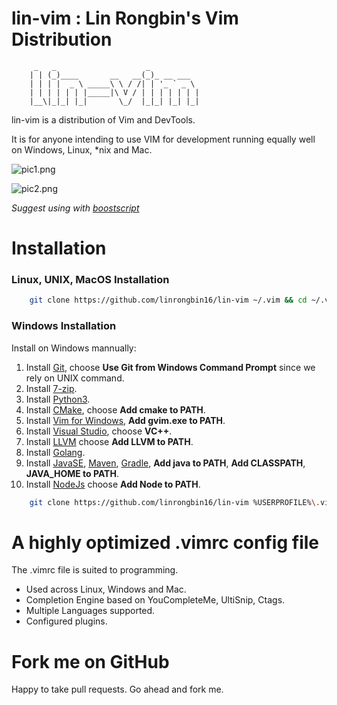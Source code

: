 # lin-vim : Lin Rongbin's Vim Distribution


         _   _                    _
        | | (_)____       __   __(_)_ __ ___
        | | | |  _ \ _____\ \ / /| | '_ ` _ \
        | | | | | | |_____|\ V / | | | | | | |
        |__\|_|_| |_|       \_/  |_|_| |_| |_|



lin-vim is a distribution of Vim and DevTools.

It is for anyone intending to use VIM for development running equally well on Windows, Linux, \*nix and Mac.

![pic1.png](https://raw.githubusercontent.com/linrongbin16/lin-vim/master/pic1.png)

![pic2.png](https://raw.githubusercontent.com/linrongbin16/lin-vim/master/pic2.png)

*Suggest using with [boostscript](https://github.com/linrongbin16/boostscript)*

# Installation

### Linux, UNIX, MacOS Installation

```bash
    git clone https://github.com/linrongbin16/lin-vim ~/.vim && cd ~/.vim && bash install.sh
```

### Windows Installation

Install on Windows mannually:
1. Install [Git](https://git-scm.com/), choose **Use Git from Windows Command Prompt** since we rely on UNIX command.
2. Install [7-zip](http://www.7-zip.org/).
3. Install [Python3](https://www.python.org/downloads/).
4. Install [CMake](https://cmake.org/), choose **Add cmake to PATH**.
5. Install [Vim for Windows](https://tuxproject.de/projects/vim/), **Add gvim.exe to PATH**.
6. Install [Visual Studio](https://www.visualstudio.com/), choose **VC++**.
7. Install [LLVM](http://releases.llvm.org/download.html) choose **Add LLVM to PATH**.
8. Install [Golang](https://golang.org/).
9. Install [JavaSE](http://www.oracle.com/technetwork/java/javase/downloads/index.html), [Maven](https://maven.apache.org/download.cgi), [Gradle](https://gradle.org/install/#manually), **Add java to PATH**, **Add CLASSPATH**, **JAVA_HOME to PATH**.
10. Install [NodeJs](https://nodejs.org/) choose **Add Node to PATH**.

```bash
    git clone https://github.com/linrongbin16/lin-vim %USERPROFILE%\.vim && cd %USERPROFILE%\.vim && install.bat
```

# A highly optimized .vimrc config file

The .vimrc file is suited to programming.
* Used across Linux, Windows and Mac.
* Completion Engine based on YouCompleteMe, UltiSnip, Ctags.
* Multiple Languages supported.
* Configured plugins.

# Fork me on GitHub

Happy to take pull requests. Go ahead and fork me.
